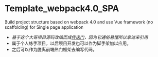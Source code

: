 # Template_webpack4.0_SPA
Build project structure based on webpack 4.0 and use Vue framework (no scaffolding) for Single page application
- *基于这个大哥项目源码改编而成[传送门](https://segmentfault.com/a/1190000014984842)，因为它通俗易懂所以拿过来引用*
- 属于个人练手项目，以后项目开发也可以作为脚手架加以应用。
- 之后可以作为脱离前端热门框架去编写代码。
